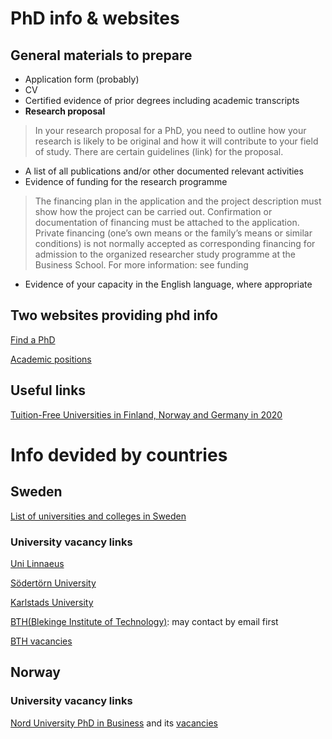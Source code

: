 # PhD info & websites
## General materials to prepare
* Application form (probably)
* CV
* Certified evidence of prior degrees including academic transcripts
* **Research proposal**
> In your research proposal for a PhD, you need to outline how your research is likely to be original and how it will contribute to your field of study. There are certain guidelines (link) for the proposal.
* A list of all publications and/or other documented relevant activities
* Evidence of funding for the research programme
> The financing plan in the application and the project description must show how the project can be carried out. Confirmation or documentation of financing must be attached to the application. Private financing (one’s own means or the family’s means or similar conditions) is not normally accepted as corresponding financing for admission to the organized researcher study programme at the Business School. For more information: see funding
* Evidence of your capacity in the English language, where appropriate

## Two websites providing phd info
[Find a PhD](https://www.findaphd.com/)

[Academic positions](https://academicpositions.com/)

## Useful links
[Tuition-Free Universities in Finland, Norway and Germany in 2020](https://www.mastersportal.com/articles/1042/tuition-free-universities-in-finland-norway-and-germany-in-2020.html)


# Info devided by countries
## Sweden
[List of universities and colleges in Sweden](https://en.wikipedia.org/wiki/List_of_universities_and_colleges_in_Sweden)
### University vacancy links
[Uni Linnaeus](https://lnu.se/en/meet-linnaeus-university/work-at-the-university/)

[Södertörn University](https://www.sh.se/english/sodertorn-university/meet-sodertorn-university/this-is-sodertorn-university/vacant-positions)

[Karlstads University](https://www.kau.se/om-universitetet/jobba-hos-oss/jobba-har/lediga-anstallningar-dold)

[BTH(Blekinge Institute of Technology)](https://www.bth.se/eng/research/third-cycle-studies/): may contact by email first

[BTH vacancies](https://www.bth.se/eng/about-bth/vacancies-at-bth/)

## Norway
### University vacancy links
[Nord University PhD in Business](https://www.nord.no/en/about/faculties-and-centres/business-school/research/phd-business/Pages/Phd-business.aspx#&acd=9f70b07f-eb38-31e1-0e7a-6ed23f873f47) and its [vacancies](https://www.nord.no/en/about/jobs)
